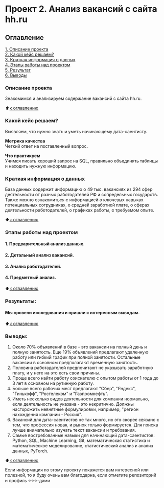 # Проект 2. Анализ вакансий с сайта hh.ru

## Оглавление  
[1. Описание проекта](.README.md#Описание-проекта)  
[2. Какой кейс решаем?](.README.md#Какой-кейс-решаем)  
[3. Краткая информация о данных](.README.md#Краткая-информация-о-данных)  
[4. Этапы работы над проектом](.README.md#Этапы-работы-над-проектом)  
[5. Результат](.README.md#Результат)    
[6. Выводы](.README.md#Выводы) 

### Описание проекта    
Знакомимся и анализируем содержание вакансий с сайта hh.ru.

:arrow_up:[к оглавлению](_)


### Какой кейс решаем?    
Выявляем, что нужно знать и уметь начинающему дата-саентисту.

**Метрика качества**     
Четкий ответ на поставленный вопрос.

**Что практикуем**     
Учимся писать хороший запрос на SQL, правильно объединять таблицы и находить нужную информацию.


### Краткая информация о данных
База данных содержит информацию о 49 тыс. вакансиях из 294 сфер деятельности от разных работодателей РФ и сопредельных государств. Также можно ознакомиться с информацией о ключевых навыках потенциальных сотрудниках, о средней заработной плате, о сферах деятельности работодателей, о графиках работы, о требуемом опыте.
  
:arrow_up:[к оглавлению](.README.md#Оглавление)


### Этапы работы над проектом  
#### 1. Предварительный анализ данных.
#### 2. Детальный анализ вакансий.
#### 3. Анализ работодателей.
#### 4. Предметный анализ.

:arrow_up:[к оглавлению](.README.md#Оглавление)


### Результаты:  
#### Мы провели исследования и пришли к интересным выводам. 


:arrow_up:[к оглавлению](.README.md#Оглавление)


### Выводы:  

1. Около 70% объявлений в базе - это вакансии на полный день и полную занятость. Еще 19% объявлений предлагают удаленную работу или гибкий график 
при полной занятости. Остальные вакансии в основном предполагают временную занятость.
2. Половина работадателей предпочитают не указывать заработную плату, и у него на это есть свои причины.
3. Проще всего найти работу соискателю с опытом работы от 1 года до 3 лет в основном на рутинную работу.
4. Больше всего рабочих мест предлагают "Сбер", "Яндекс", "Тинькофф", "Ростелеком" и "Газпромнефть".
5. Иметь несколько видов деятельности для компании нормально, если деятельность не указана - это некритично. Должны насторожить невнятные формулировки, например, "регион нахождения компании - Россия".
6. Вакансий для дата-саентистов не так много, но это скорее связано с тем, что профессия новая, и рынок только формируется. Для поиска лучше внимательно изучать текст вакансии и требования.
7. Самые востребованные навыки для начинающий дата-саентистов: Python, SQL, Machine Learning, Git, математическая статистика и математическое моделирование, статистический анализ и анализ данных, PyTorch.


:arrow_up:[к оглавлению](.README.md#Оглавление)


Если информация по этому проекту покажется вам интересной или полезной, то я буду очень вам благодарна, если отметите репозиторий и профиль ⭐️⭐️⭐️-дами
